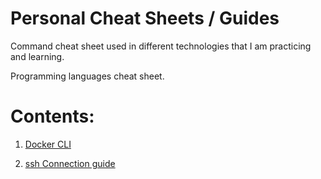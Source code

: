 # Personal Cheat Sheets / Guides

Command cheat sheet used in different technologies that I am practicing and learning.

Programming languages cheat sheet.

# Contents:

1. [Docker CLI](/Docker/Cheat_Sheets_Docker.md)

2. [ssh Connection guide](/ssh/ssh_setup.md)
